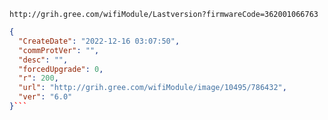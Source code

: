 `http://grih.gree.com/wifiModule/Lastversion?firmwareCode=362001066763`

```json
{
  "CreateDate": "2022-12-16 03:07:50",
  "commProtVer": "",
  "desc": "",
  "forcedUpgrade": 0,
  "r": 200,
  "url": "http://grih.gree.com/wifiModule/image/10495/786432",
  "ver": "6.0"
}```